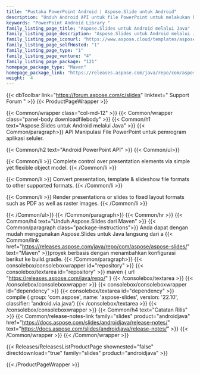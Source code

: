 ```yaml
---
title: "Pustaka PowerPoint Android | Aspose.Slide untuk Android"
description: "Unduh Android API untuk file PowerPoint untuk melakukan berbagai tugas pemrosesan presentasi termasuk membaca, menulis, memodifikasi, menggabungkan, memisahkan, mengonversi, dan memanipulasi presentasi tanpa ketergantungan pada Microsoft PowerPoint."
keywords: "PowerPoint Android Library "
family_listing_page_title: "Aspose.Slides untuk Android melalui Java"
family_listing_page_description: "Aspose.Slides untuk Android melalui Java adalah API Manipulasi File PowerPoint untuk pemrogram aplikasi seluler. Pengembang Android dapat melakukan berbagai tugas pemrosesan presentasi termasuk membaca, menulis, memanipulasi & mengonversi presentasi PowerPoint. Ini adalah API Presentasi Android yang berdiri sendiri oleh karena itu tidak memiliki ketergantungan pada produk lain termasuk Microsoft PowerPoint."
family_listing_page_iconurl: "https://www.aspose.cloud/templates/aspose/App_Themes/V3/images/slides/272x272/aspose_slides-for-android-min.png"
family_listing_page_selfHosted: "1"
family_listing_page_type: "1"
family_listing_page_venture: "4"
family_listing_page_package: "121"
homepage_package_type: "Maven"
homepage_package_link: "https://releases.aspose.com/java/repo/com/aspose/aspose-slides/"
weight:  4
---
```


{{< dbToolbar link="https://forum.aspose.com/c/slides" linktext=" Support Forum " >}}
{{< ProductPageWrapper >}}

<!-- ProductPageContent-->
{{< Common/wrapper class="col-md-12" >}}
{{< Common/wrapper class="panel-body downloadfilebody" >}}
{{< Common/h1 text="Aspose.Slides untuk Android melalui Java" >}}
{{< Common/paragraph>}}
API Manipulasi File PowerPoint untuk pemrogram aplikasi seluler.

{{< Common/h2 text="Android PowerPoint API"  >}}
 {{< Common/ul>}}
 
   {{< Common/li >}} Complete control over presentation elements via simple yet flexible object model. {{< /Common/li >}}

   {{< Common/li >}} Convert presentation, template & slideshow file formats to other supported formats. {{< /Common/li >}}

   {{< Common/li >}} Render presentations or slides to fixed layout formats such as PDF as well as raster images. {{< /Common/li >}}

 {{< /Common/ul>}}
{{< /Common/paragraph>}}
{{< Common/hr >}}
{{< Common/h4 text="Unduh Aspose.Slides dari Maven"  >}}
{{< Common/paragraph class="package-instructions">}}
Anda dapat dengan mudah menggunakan Aspose.Slides untuk Java langsung dari a
{{< Common/link href="https://releases.aspose.com/java/repo/com/aspose/aspose-slides/" text="Maven"  >}}proyek berbasis dengan menambahkan konfigurasi berikut ke build.gradle.
 {{< /Common/paragraph>}}
{{< consolebox/consoleboxwrapper id="repository" >}}
{{< consolebox/textarea id="repository" >}}
 maven {
    url "https://releases.aspose.com/java/repo/" } {{< /consolebox/textarea >}}
{{< /consolebox/consoleboxwrapper >}}
{{< consolebox/consoleboxwrapper id="dependency" >}}
{{< consolebox/textarea id="dependency" >}} compile (
        group: 'com.aspose',
        name: 'aspose-slides',
        version: '22.10',
        classifier: 'android.via.java') {{< /consolebox/textarea >}}
{{< /consolebox/consoleboxwrapper >}}
{{< Common/h4 text="Catatan Rilis"  >}}
{{< Common/release-notes-link family="slides" product="androidjava" href="https://docs.aspose.com/slides/androidjava/release-notes/" text="https://docs.aspose.com/slides/androidjava/release-notes/"  >}}
{{< /Common/wrapper >}}
{{< /Common/wrapper >}}

<!-- /ProductPageContent-->

<!-- ReleasesListProductPage-->
   {{< Releases/ReleasesListProductPage shownested="false"  directdownload="true" family="slides" product="androidjava" >}}
<!-- /ReleasesListProductPage-->

{{< /ProductPageWrapper >}}
